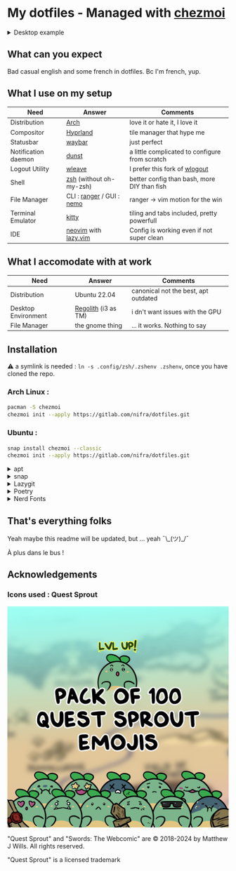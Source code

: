 # My dotfiles - Managed with [chezmoi](https://www.chezmoi.io/)

<details>
<summary>Desktop example</summary>

![exemple](ressources/exemple.jpg)

[![swordsShoutout](ressources/_TwitchShoutout.png)](https://swordscomic.com)

</details>

## What can you expect

Bad casual english and some french in dotfiles. Bc I'm french, yup.

## What I use on my setup

| Need                | Answer                                                                               | Comments                                                               |
| ------------------- | ------------------------------------------------------------------------------------ | ---------------------------------------------------------------------- |
| Distribution        | [Arch](https://archlinux.org/)                                                       | love it or hate it, I love it                                          |
| Compositor          | [Hyprland](https://hyprland.org/)                                                    | tile manager that hype me                                              |
| Statusbar           | [waybar](https://github.com/Alexays/Waybar)                                          | just perfect                                                           |
| Notification daemon | [dunst](https://dunst-project.org/)                                                  | a little complicated to configure from scratch                         |
| Logout Utility      | [wleave](https://github.com/AMNatty/wleave)                                          | I prefer this fork of [wlogout](https://github.com/ArtsyMacaw/wlogout) |
| Shell               | [zsh](https://www.zsh.org/) (without oh-my-zsh)                                      | better config than bash, more DIY than fish                            |
| File Manager        | CLI : [ranger](https://ranger.fm/) / GUI : [nemo](https://github.com/linuxmint/nemo) | ranger -> vim motion for the win                                       |
| Terminal Emulator   | [kitty](https://sw.kovidgoyal.net/kitty/)                                            | tiling and tabs included, pretty powerfull                             |
| IDE                 | [neovim](https://neovim.io/) with [lazy.vim](https://github.com/folke/lazy.nvim)     | Config is working even if not super clean                              |

## What I accomodate with at work

| Need                | Answer                                               | Comments                             |
| ------------------- | ---------------------------------------------------- | ------------------------------------ |
| Distribution        | Ubuntu 22.04                                         | canonical not the best, apt outdated |
| Desktop Environment | [Regolith](https://regolith-desktop.com/) (i3 as TM) | i dn't want issues with the GPU      |
| File Manager        | the gnome thing                                      | ... it works. Nothing to say         |

## Installation

⚠️ a symlink is needed : `ln -s .config/zsh/.zshenv .zshenv`, once you have cloned the repo.

### Arch Linux :

```BASH
pacman -S chezmoi
chezmoi init --apply https://gitlab.com/nifra/dotfiles.git
```

### Ubuntu :

```BASH
snap install chezmoi --classic
chezmoi init --apply https://gitlab.com/nifra/dotfiles.git
```

<details>
<summary>apt</summary>

```BASH
sudo apt install btop dunst kitty neofetch ranger zsh
```

</details>

<details>
<summary>snap</summary>

```BASH
sudo snap install mpv
sudo snap install node --classic
sudo snap install nvim --classic
```

⚠️ WARNING ⚠️ :

For nvim to work with node.js, it is needed to add the node snap directly in your path : `export PATH=/snap/node/current/bin:$PATH` (see the .zshenv).

</details>

<details>
<summary>Lazygit</summary>

```BASH
LAZYGIT_VERSION=$(curl -s "https://api.github.com/repos/jesseduffield/lazygit/releases/latest" | grep -Po '"tag_name": "v\K[^"]*')
curl -Lo lazygit.tar.gz "https://github.com/jesseduffield/lazygit/releases/latest/download/lazygit_${LAZYGIT_VERSION}_Linux_x86_64.tar.gz"
tar xf lazygit.tar.gz lazygit
sudo install lazygit /usr/local/bin
```

</details>

<details>
<summary>Poetry</summary>

```BASH
curl -sSL https://install.python-poetry.org | python3 -
```

</details>

<details>
<summary>Nerd Fonts</summary>

```BASH
zsh ~/.scripts/nerd_fonts_install.bash
```

</details>

## That's everything folks

Yeah maybe this readme will be updated, but ... yeah ¯\\\_(ツ)\_/¯

À plus dans le bus !

## Acknowledgements

### Icons used : Quest Sprout

[![questSproutPack100](ressources/_Pack100.png)](https://ko-fi.com/s/9f790faf39)

"Quest Sprout" and "Swords: The Webcomic" are © 2018-2024 by Matthew J Wills.
All rights reserved.

"Quest Sprout" is a licensed trademark

